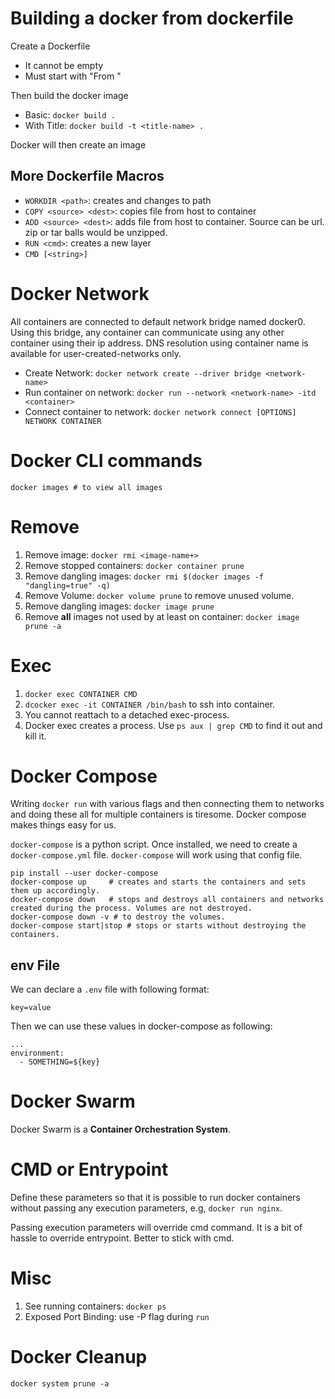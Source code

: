 # Building a docker from dockerfile

Create a Dockerfile

- It cannot be empty
- Must start with "From <something>"

Then build the docker image

- Basic: `docker build .`
- With Title: `docker build -t <title-name> .`

Docker will then create an image

## More Dockerfile Macros
- `WORKDIR <path>`: creates and changes to path
- `COPY <source> <dest>`: copies file from host to container
- `ADD <source> <dest>`: adds file from host to container. Source can be url. zip or tar balls would be unzipped.
- `RUN <cmd>`: creates a new layer
- `CMD [<string>]`

# Docker Network
All containers are connected to default network bridge named docker0. Using this bridge, any container can communicate using any other container using their ip address. DNS resolution using container name is available for user-created-networks only.

- Create Network: `docker network create --driver bridge <network-name>`
- Run container on network: `docker run --network <network-name> -itd <container>`
- Connect container to network: `docker network connect [OPTIONS] NETWORK CONTAINER`

# Docker CLI commands

```
docker images # to view all images
```

# Remove
1. Remove image: `docker rmi <image-name+>`
2. Remove stopped containers: `docker container prune`
3. Remove dangling images: `docker rmi $(docker images -f "dangling=true" -q)`
1. Remove Volume: `docker volume prune` to remove unused volume.
1. Remove dangling images: `docker image prune`
1. Remove **all** images not used by at least on container: `docker image prune -a`

# Exec

1. `docker exec CONTAINER CMD`
1. `dcocker exec -it CONTAINER /bin/bash` to ssh into container.
1. You cannot reattach to a detached exec-process.
1. Docker exec creates a process. Use `ps aux | grep CMD` to find it out and kill it.

# Docker Compose
Writing `docker run` with various flags and then connecting them to networks and doing these all for multiple containers is tiresome. Docker compose makes things easy for us.

`docker-compose` is a python script. Once installed, we need to create a `docker-compose.yml` file. `docker-compose` will work using that config file.

```
pip install --user docker-compose
docker-compose up     # creates and starts the containers and sets them up accordingly.
docker-compose down   # stops and destroys all containers and networks created during the process. Volumes are not destroyed.
docker-compose down -v # to destroy the volumes.
docker-compose start|stop # stops or starts without destroying the containers.  
```

## env File

We can declare a `.env` file with following format:

```
key=value
```

Then we can use these values in docker-compose as following:

```
...
environment:
  - SOMETHING=${key}
```

# Docker Swarm

Docker Swarm is a **Container Orchestration System**.

# CMD or Entrypoint

Define these parameters so that it is possible to run docker containers without passing any execution parameters, e.g, `docker run nginx`.

Passing execution parameters will override cmd command. It is a bit of hassle to override entrypoint. Better to stick with cmd.

# Misc
1. See running containers: `docker ps`
1. Exposed Port Binding: use -P flag during `run`

# Docker Cleanup

```
docker system prune -a
```
